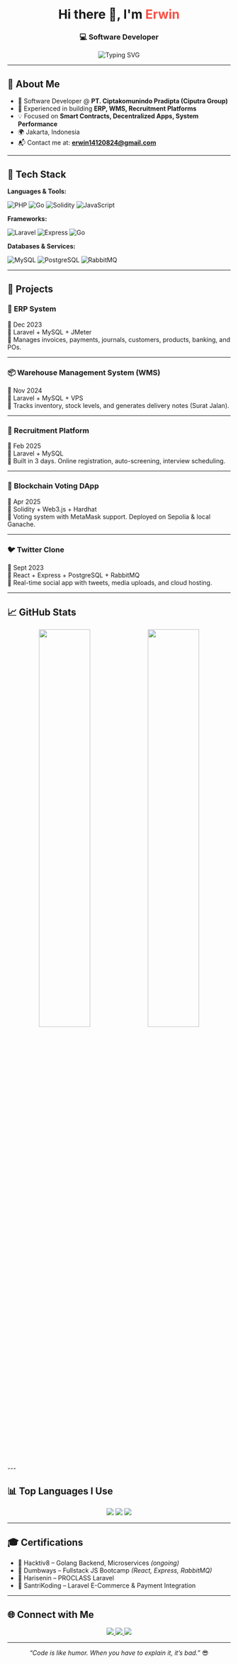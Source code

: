 <!-- Modern Responsive GitHub Profile README -->

<h1 align="center">Hi there 👋, I'm <span style="color:#F55247">Erwin</span></h1>
<h3 align="center">💻 Software Developer </h3>

<p align="center">
  <img src="https://readme-typing-svg.herokuapp.com?font=Fira+Code&weight=500&size=20&pause=1000&center=true&vCenter=true&width=440&lines=Software+Developer" alt="Typing SVG" />
</p>

---

## 🚀 About Me

- 💼 Software Developer @ **PT. Ciptakomunindo Pradipta (Ciputra Group)**
- 🧱 Experienced in building **ERP, WMS, Recruitment Platforms**
- 💡 Focused on **Smart Contracts, Decentralized Apps, System Performance**
- 🌍 Jakarta, Indonesia  
- 📬 Contact me at: **erwin14120824@gmail.com**

---

## 🧰 Tech Stack

**Languages & Tools:**

![PHP](https://img.shields.io/badge/PHP-777BB4?style=for-the-badge&logo=php&logoColor=white)
![Go](https://img.shields.io/badge/Go-00ADD8?style=for-the-badge&logo=go&logoColor=white)
![Solidity](https://img.shields.io/badge/Solidity-363636?style=for-the-badge&logo=solidity)
![JavaScript](https://img.shields.io/badge/JavaScript-F7DF1E?style=for-the-badge&logo=javascript&logoColor=black)

**Frameworks:**

![Laravel](https://img.shields.io/badge/Laravel-F55247?style=for-the-badge&logo=laravel&logoColor=white)
![Express](https://img.shields.io/badge/Express.js-404D59?style=for-the-badge)
![Go](https://img.shields.io/badge/Go-20232A?style=for-the-badge&logo=go&logoColor=61DAFB)

**Databases & Services:**

![MySQL](https://img.shields.io/badge/MySQL-005C84?style=for-the-badge&logo=mysql&logoColor=white)
![PostgreSQL](https://img.shields.io/badge/PostgreSQL-4169E1?style=for-the-badge&logo=postgresql&logoColor=white)
![RabbitMQ](https://img.shields.io/badge/RabbitMQ-FF6600?style=for-the-badge&logo=rabbitmq&logoColor=white)

---

## 💼 Projects

### 🧾 ERP System
📅 Dec 2023  
🔧 Laravel + MySQL + JMeter  
📌 Manages invoices, payments, journals, customers, products, banking, and POs.

---

### 📦 Warehouse Management System (WMS)
📅 Nov 2024  
🔧 Laravel + MySQL + VPS  
📌 Tracks inventory, stock levels, and generates delivery notes (Surat Jalan).

---

### 👥 Recruitment Platform
📅 Feb 2025  
🔧 Laravel + MySQL  
📌 Built in 3 days. Online registration, auto-screening, interview scheduling.

---

### 🔗 Blockchain Voting DApp
📅 Apr 2025  
🔧 Solidity + Web3.js + Hardhat  
📌 Voting system with MetaMask support. Deployed on Sepolia & local Ganache.

---

### 🐦 Twitter Clone
📅 Sept 2023  
🔧 React + Express + PostgreSQL + RabbitMQ  
📌 Real-time social app with tweets, media uploads, and cloud hosting.

---

## 📈 GitHub Stats

<p align="center">
  <img src="https://github-readme-stats.vercel.app/api?username=erwin1412&show_icons=true&theme=tokyonight&hide_border=false" width="48%"/>
  <img src="https://github-readme-streak-stats.herokuapp.com/?user=erwin1412&theme=tokyonight&hide_border=false" width="48%"/>
</p>
---

## 📊 Top Languages I Use

<p align="center">
  <img src="https://img.shields.io/badge/Golang-00ADD8?style=for-the-badge&logo=go&logoColor=white" />
  <img src="https://img.shields.io/badge/Laravel-F55247?style=for-the-badge&logo=laravel&logoColor=white" />
  <img src="https://img.shields.io/badge/JavaScript-F7DF1E?style=for-the-badge&logo=javascript&logoColor=black" />
</p>

---
## 🎓 Certifications

- 🏅 Hacktiv8 – Golang Backend, Microservices *(ongoing)*
- 🏅 Dumbways – Fullstack JS Bootcamp *(React, Express, RabbitMQ)*
- 🏅 Harisenin – PROCLASS Laravel
- 🏅 SantriKoding – Laravel E-Commerce & Payment Integration

---

## 🌐 Connect with Me

<p align="center">
  <a href="https://linkedin.com/in/erwin1412" target="_blank">
    <img src="https://img.shields.io/badge/LinkedIn-0A66C2?style=for-the-badge&logo=linkedin&logoColor=white" />
  </a>
  <a href="mailto:erwin14120824@gmail.com">
    <img src="https://img.shields.io/badge/Gmail-D14836?style=for-the-badge&logo=gmail&logoColor=white" />
  </a>
  <a href="https://github.com/erwin1412">
    <img src="https://img.shields.io/badge/GitHub-181717?style=for-the-badge&logo=github&logoColor=white" />
  </a>
</p>

---

<p align="center">
  <i>“Code is like humor. When you have to explain it, it’s bad.”</i> 😎
</p>
